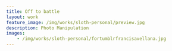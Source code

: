```yaml
---
title: Off to battle
layout: work
feature_image: /img/works/sloth-personal/preview.jpg
description: Photo Manipulation
images:
    - /img/works/sloth-personal/fortumblrfrancisavellana.jpg
---
```

